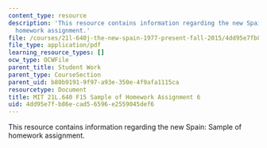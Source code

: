 ```yaml
---
content_type: resource
description: 'This resource contains information regarding the new Spain: Sample of
  homework assignment.'
file: /courses/21l-640j-the-new-spain-1977-present-fall-2015/4dd95e7fb86ecad56596e2559045def6_MIT21L_640JF15_HW6.pdf
file_type: application/pdf
learning_resource_types: []
ocw_type: OCWFile
parent_title: Student Work
parent_type: CourseSection
parent_uid: b80b9191-9f97-a93e-350e-4f9afa1115ca
resourcetype: Document
title: MIT 21L.640 F15 Sample of Homework Assignment 6
uid: 4dd95e7f-b86e-cad5-6596-e2559045def6
---
```

This resource contains information regarding the new Spain: Sample of homework assignment.

